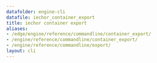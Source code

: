 ```yaml
---
datafolder: engine-cli
datafile: iechor_container_export
title: iechor container export
aliases:
- /edge/engine/reference/commandline/container_export/
- /engine/reference/commandline/container_export/
- /engine/reference/commandline/export/
layout: cli
---
```


<!--
This page is automatically generated from iEchor's source code. If you want to
suggest a change to the text that appears here, open a ticket or pull request
in the source repository on GitHub:

https://github.com/iechor/cli
-->
